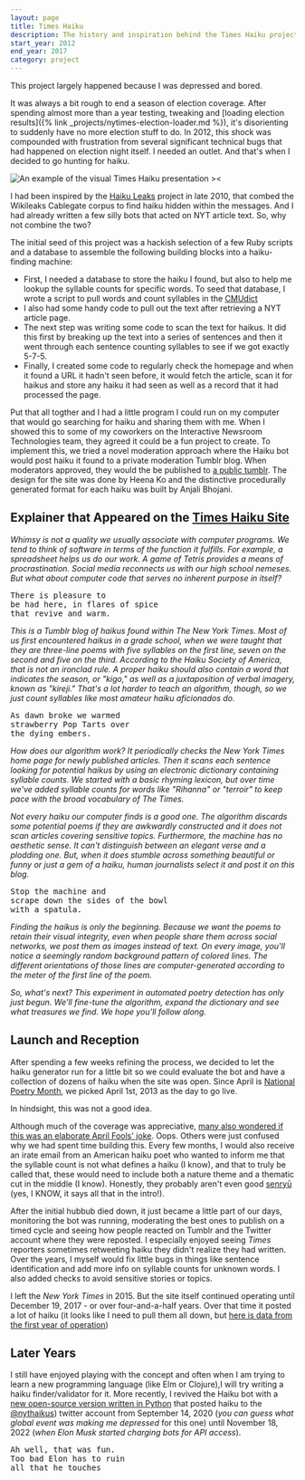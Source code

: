 ```yaml
---
layout: page
title: Times Haiku
description: The history and inspiration behind the Times Haiku project which ran from 2012 - 2017
start_year: 2012
end_year: 2017
category: project
---
```

This project largely happened because I was depressed and bored.

It was always a bit rough to end a season of election coverage. After spending almost more than a year testing, tweaking and [loading election results]({% link _projects/nytimes-election-loader.md %}), it's disorienting to suddenly have no more election stuff to do. In 2012, this shock was compounded with frustration from several significant technical bugs that had happened on election night itself. I needed an outlet. And that's when I decided to go hunting for haiku.

![An example of the visual Times Haiku presentation ><](/images/projects/times-haiku/symmetry.gif)

I had been inspired by the [Haiku Leaks](https://www.poetryfoundation.org/poetry-news/59602/leaks-come-in-all-shapes-and-sizes) project in late 2010, that combed the Wikileaks Cablegate corpus to find haiku hidden within the messages. And I had already written a few silly bots that acted on NYT article text. So, why not combine the two?

The initial seed of this project was a hackish selection of a few Ruby scripts and a database to assemble the following building blocks into a haiku-finding machine:
- First, I needed a database to store the haiku I found, but also to help me lookup the syllable counts for specific words. To seed that database, I wrote a script to pull words and count syllables in the [CMUdict](http://www.speech.cs.cmu.edu/cgi-bin/cmudict)
- I also had some handy code to pull out the text after retrieving a NYT article page.
- The next step was writing some code to scan the text for haikus. It did this first by breaking up the text into a series of sentences and then it went through each sentence counting syllables to see if we got exactly 5-7-5.
- Finally, I created some code to regularly check the homepage and when it found a URL it hadn't seen before, it would fetch the article, scan it for haikus and store any haiku it had seen as well as a record that it had processed the page.

Put that all togther and I had a little program I could run on my computer that would go searching for haiku and sharing them with me. When I showed this to some of my coworkers on the Interactive Newsroom Technologies team, they agreed it could be a fun project to create. To implement this, we tried a novel moderation approach where the Haiku bot would post haiku it found to a private moderation Tumblr blog. When moderators approved, they would the be published to [a public tumblr](https://timeshaiku.tumblr.com/). The design for the site was done by Heena Ko and the distinctive procedurally generated format for each haiku was built by Anjali Bhojani.

## Explainer that Appeared on the [Times Haiku Site](https://timeshaiku.tumblr.com/about)
_Whimsy is not a quality we usually associate with computer programs. We tend to think of software in terms of the function it fulfills. For example, a spreadsheet helps us do our work. A game of Tetris provides a means of procrastination. Social media reconnects us with our high school nemeses. But what about computer code that serves no inherent purpose in itself?_

<pre>
There is pleasure to
be had here, in flares of spice
that revive and warm.
</pre>

_This is a Tumblr blog of haikus found within The New York Times. Most of us first encountered haikus in a grade school, when we were taught that they are three-line poems with five syllables on the first line, seven on the second and five on the third. According to the Haiku Society of America, that is not an ironclad rule. A proper haiku should also contain a word that indicates the season, or "kigo," as well as a juxtaposition of verbal imagery, known as "kireji." That's a lot harder to teach an algorithm, though, so we just count syllables like most amateur haiku aficionados do._

<pre>
As dawn broke we warmed
strawberry Pop Tarts over
the dying embers.
</pre>

_How does our algorithm work? It periodically checks the New York Times home page for newly published articles. Then it scans each sentence looking for potential haikus by using an electronic dictionary containing syllable counts. We started with a basic rhyming lexicon, but over time we've added syllable counts for words like "Rihanna" or "terroir" to keep pace with the broad vocabulary of The Times._

_Not every haiku our computer finds is a good one. The algorithm discards some potential poems if they are awkwardly constructed and it does not scan articles covering sensitive topics. Furthermore, the machine has no aesthetic sense. It can't distinguish between an elegant verse and a plodding one. But, when it does stumble across something beautiful or funny or just a gem of a haiku, human journalists select it and post it on this blog._

<pre>
Stop the machine and
scrape down the sides of the bowl
with a spatula.
</pre>

_Finding the haikus is only the beginning. Because we want the poems to retain their visual integrity, even when people share them across social networks, we post them as images instead of text. On every image, you'll notice a seemingly random background pattern of colored lines. The different orientations of those lines are computer-generated according to the meter of the first line of the poem._

_So, what's next? This experiment in automated poetry detection has only just begun. We'll fine-tune the algorithm, expand the dictionary and see what treasures we find. We hope you'll follow along._

## Launch and Reception
After spending a few weeks refining the process, we decided to let the haiku generator run for a little bit so we could evaluate the bot and have a collection of dozens of haiku when the site was open. Since April is [National Poetry Month](https://poets.org/national-poetry-month), we picked April 1st, 2013 as the day to go live.

In hindsight, this was not a good idea.

Although much of the coverage was appreciative, [many also wondered if this was an elaborate April Fools' joke](https://www.niemanlab.org/2013/04/not-an-april-fools-joke-the-new-york-times-has-built-a-haiku-bot/). Oops. Others were just confused why we had spent time building this. Every few months, I would also receive an irate email from an American haiku poet who wanted to inform me that the syllable count is not what defines a haiku (I know), and that to truly be called that, these would need to include both a nature theme and a thematic cut in the middle (I know). Honestly, they probably aren't even good [senryū](https://en.wikipedia.org/wiki/Senry%C5%AB) (yes, I KNOW, it says all that in the intro!).

After the initial hubbub died down, it just became a little part of our days, monitoring the bot was running, moderating the best ones to publish on a timed cycle and seeing how people reacted on Tumblr and the Twitter account where they were reposted. I especially enjoyed seeing _Times_ reporters sometimes retweeting haiku they didn't realize they had written. Over the years, I myself would fix little bugs in things like sentence identification and add more info on syllable counts for unknown words. I also added checks to avoid sensitive stories or topics.

I left the _New York Times_ in 2015. But the site itself continued operating until December 19, 2017 - or over four-and-a-half years. Over that time it posted a lot of haiku (it looks like I need to pull them all down, but [here is data from the first year of operation](https://docs.google.com/spreadsheets/d/1L4G7HmuBE3M7O-YXTf4b449CzAHZ3yE1aNLeBczbjCo/edit?gid=0#gid=0))

## Later Years
I still have enjoyed playing with the concept and often when I am trying to learn a new programming language (like Elm or Clojure),I will try writing a haiku finder/validator for it. More recently, I revived the Haiku bot with a [new open-source version written in Python](https://github.com/harrisj/nyt-haiku-python) that posted haiku to the [@nythaikus](https://xcancel.com/nythaikus)) twitter account from September 14, 2020 (_you can guess what global event was making me depressed_ for this one) until November 18, 2022 (_when Elon Musk started charging bots for API access_).

<pre>
Ah well, that was fun.
Too bad Elon has to ruin
all that he touches
</pre>